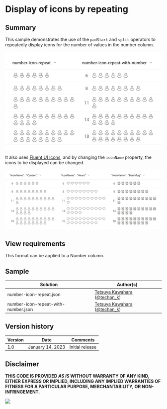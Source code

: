 # Display of icons by repeating

## Summary
This sample demonstrates the use of the `padStart` and `split` operators to repeatedly display icons for the number of values in the number column.

![screenshot of the sample](./assets/screenshot.png)

It also uses [Fluent UI Icons](https://developer.microsoft.com/en-us/fluentui#/styles/web/icons), and by changing the `iconName` property, the icons to be displayed can be changed.

![screenshot of the icon sample](./assets/screenshot-icon.png)

## View requirements
This format can be applied to a Number column.

## Sample

Solution|Author(s)
--------|---------
number-icon-repeat.json | [Tetsuya Kawahara](https://github.com/tecchan1107) ([@techan_k](https://twitter.com/techan_k))
number-icon-repeat-with-number.json | [Tetsuya Kawahara](https://github.com/tecchan1107) ([@techan_k](https://twitter.com/techan_k))

## Version history

Version |Date             |Comments
--------|-----------------|----------------
1.0     |January 14, 2023 |Initial release

## Disclaimer
**THIS CODE IS PROVIDED *AS IS* WITHOUT WARRANTY OF ANY KIND, EITHER EXPRESS OR IMPLIED, INCLUDING ANY IMPLIED WARRANTIES OF FITNESS FOR A PARTICULAR PURPOSE, MERCHANTABILITY, OR NON-INFRINGEMENT.**

<img src="https://pnptelemetry.azurewebsites.net/list-formatting/column-samples/number-icon-repeat" />